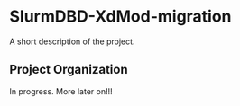 SlurmDBD-XdMod-migration
==============================

A short description of the project.

Project Organization
------------
In progress. More later on!!!
